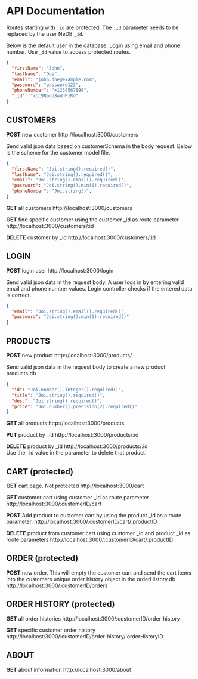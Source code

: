 # API Documentation

Routes starting with `:id` are protected. The `:id` parameter needs to be replaced by the user NeDB `_id`.

Below is the default user in the database. Login using email and phone number. Use `_id` value to access protected routes.

```json
{
  "firstName": "John",
  "lastName": "Doe",
  "email": "john.doe@example.com",
  "password": "password123",
  "phoneNumber": "+1234567890",
  "_id": "xbc9Nbod8wWdPzRd"
}
```

## CUSTOMERS

**POST** new customer http://localhost:3000/customers

Send valid json data based on customerSchema in the body request. Below is the scheme for the customer model file.

```json
{
  "firstName": "Joi.string().required()",
  "lastName": "Joi.string().required()",
  "email": "Joi.string().email().required()",
  "password": "Joi.string().min(6).required()",
  "phoneNumber": "Joi.string()",
}
```

**GET** all customers http://localhost:3000/customers

**GET** find specific customer using the customer \_id as route parameter http://localhost:3000/customers/:id

**DELETE** customer by \_id http://localhost:3000/customers/:id

## LOGIN

**POST** login user http://localhost:3000/login

Send valid json data in the request body. A user logs in by entering valid email and phone number values. Login controller checks if the entered data is correct.

```json
{
  "email": "Joi.string().email().required()",
  "password": "Joi.string().min(6).required()"
}
```

## PRODUCTS

**POST** new product http://localhost:3000/products/

Send valid json data in the request body to create a new product products.db

```json
{
  "id": "Joi.number().integer().required()",
  "title": "Joi.string().required()",
  "desc": "Joi.string().required()",
  "price": "Joi.number().precision(2).required()"
}
```

**GET** all products http://localhost:3000/products

**PUT** product by \_id http://localhost:3000/products/:id

**DELETE** product by \_id http://localhost:3000/products/:id  
Use the _id value in the parameter to delete that product.

## CART (protected)

**GET** cart page. Not protected http://localhost:3000/cart

**GET** customer cart using customer \_id as route parameter http://localhost:3000/:customerID/cart

**POST** Add product to customer cart by using the product _id as a route parameter. http://localhost:3000/:customerID/cart/:productID

**DELETE** product from customer cart using customer \_id and product _id as route parameters http://localhost:3000/:customerID/cart/:productID

## ORDER (protected)

**POST** new order. This will empty the customer cart and send the cart items into the customers unique order history object in the orderHistory.db http://localhost:3000/:customerID/orders

## ORDER HISTORY (protected)

**GET** all order histories http://localhost:3000/:customerID/order-history

**GET** specific customer order history http://localhost:3000/:customerID/order-history/:orderHistoryID


## ABOUT

**GET** about information http://localhost:3000/about
